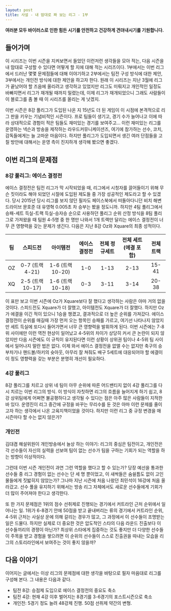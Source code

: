 ```yaml
---
layout: post
title: 사설 - 내 맘대로 짜 보는 리그 - 1부
---
```


__여러분 모두 바이러스로 인한 힘든 시기를 안전하고 건강하게 견뎌내시기를 기원합니다.__

## 들어가며

이 시리즈는 이번 시즌을 지켜보면서 들었던 이런저런 생각들을 모아 적는, 다음 시즌을 내 맘대로 구성할 수 있다면 어떻게 할 지에 대해 적는 시리즈이다. 
1부에서는 이번 리그에서 드러난 몇몇 문제점들에 대해 이야기하고 2부에서는 팀전 구성 방식에 대한 제안, 3부에서는 개인전 방식에 대한 제안을 하고자 한다. 
원래 이 시리즈는 지난 3월에 리그가 끝났어야 할 즈음에 올리려고 생각하고 있었지만 리그도 미뤄지고 개인적인 일정도 바빠지면서 리그가 재개될 때까지 밀렸는데, 
이제 리그가 재개되었으니 그래도 사람들이 이 블로그를 좀 볼 때 이 시리즈를 올리는 게 낫겠지.

이번 시즌은 8강 풀리그가 도입된 나온 지 15년도 더 된 게임이 이 시점에 본격적으로 리그 판을 키우는 기념비적인 시즌이다. 프로 팀들이 생기고, 경기 수가 늘어나고 이에 따라 상대적으로 경험이 적은 팀들도 재미있는 경기를 보여주고...
이런 재미있는 리그를 운영하는 넥슨과 방송을 제작하는 라우드커뮤니케이션즈, 여기에 참가하는 선수, 코치, 감독들에게는 늘 고마운 마음이다. 하지만 풀리그가 도입되면서 생긴 여러 단점들을 고칠 방안에 대해서는 운영 측이 진지하개 생각해 봤으면 좋겠다.  

## 이번 리그의 문제점

### 8강 풀리그: 에이스 결정전

에이스 결정전은 팀전 리그가 막 시작되었을 때, 리그에서 시청자를 끌어들이기 위해 무슨 짓이라도 해야 되었던 시절에 도입된 제도들 중 가장 성공적인 제도라고 할 수 있겠다. 
당시 2015년 당시 리그를 보지 않던 필자도 페이스북에서 떠돌아다니던 비치 해변 드라이브 문호준 대 유영혁 0.005초 차 승부는 봤을 정도니까.
하지만 4팀 풀리그에서 승패-세트 득실-트랙 득실-승자승 순으로 사용하던 풀리그 순위 산정 방식을 8팀 풀리그로 가져왔을 때 팀원 4-5명 중 한 명만 나와서 1개 트랙만 달리는 에이스 결정전이 너무 큰 영향력을 갖는 문제가 생긴다.
다음은 지난 8강 Oz와 Xquare의 최종 성적이다. 

| 팀 | 스피드전 | 아이템전 | 에이스 결정전 | 전체 정규세트 | 전체 세트 (에결 포함) | 전체 트랙 | 
|:---:|:---:|:---:|:---:|:---:|:---:|:---:|
| OZ | 0-7 (트랙 4-21) | 1-6 (트랙 10-20) | 1-0 | 1-13 | 2-13 | 15-41 |
| XQ | 2-5 (트랙 10-17) | 1-6 (트랙 10-18) | 0-3 | 3-11 | 3-14 | 20-38 |

이 표만 보고 이번 시즌에 Oz가 Xquare보다 잘 했다고 생각하는 사람은 아마 거의 없을 것이다. 스피드전도 Xquare가 더 잘했고, 아이템전도 Xquare가 더 잘했다. 하지만 Oz가 에결을 이긴 적이 있으니 1승을 챙겼고, 결과적으로 더 높은 순위를 가져갔다.
에이스 결정전이 순위를 매길때 가장 먼저 오는 항목인 승패를 가르고, 여기선 나타나지 않았지만 세트 득실에 또다시 들어가면서 너무 큰 영향력을 발휘하게 된다.
이번 시즌에는 7-8위 사이에만 이런 역전 현상이 일어났고 4-5위의 차이가 상당히 커서 큰 논란이 되지 않았지만 다음 시즌에도 이 규칙이 유지된다면 이런 상황이 상위권 팀이나 4-5위 팀 사이에서 일어나지 말란 법은 없다.
이제 와서 에이스 결정전을 없앨 수는 없지만 축구의 승부차기나 핸드볼/하키의 슛아웃, 아무리 잘 쳐줘도 배구 5세트에 대응되어야 할 에결이 이 정도 영향력을 갖는 부분은 분명히 개선이 필요하다.


### 4강 풀리그

8강 풀리그를 치르고 상위 네 팀이 아무 순위에 따른 어드밴티지 없이 4강 풀리그를 다시 치르는 이번 리그의 방식.
이 방식이 자칫하면 리그의 흐름을 늘어지게 하기 쉽고, 8강 상위팀에게 어쩌면 불공평하다고 생각될 수 있다는 점은 아주 많은 사람들이 지적한 바 있다.
운영진이 리그 중간에 규정을 바꾸는 무리수를 둔 것은 아마 이런 문제를 줄이고자 하는 생각에서 나온 고육지책이었을 것이다. 하지만 이런 리그 중 규정 변경을 매 시즌마다 할 수는 없지 않은가?

### 개인전

김대겸 해설위원이 개인방송에서 늘상 하는 이야기: 리그의 중심은 팀전이고, 개인전은 각 선수들이 자신의 실력을 선보여 팀이 없는 선수가 팀을 구하는 기회가 되는 역할을 하는 방향이 이상적이다. 

그런데 이번 시즌 개인전이 과연 그런 역할을 했다고 할 수 있는가?
당장 예선을 통과한 선수들 중 리그 경험이 없는 선수는 단 세 명 뿐이었고, 이 새싹들은 숨쉴틈도 없이 고인물들에게 짓밟히지 않았는가? 그나마 지난 시즌에 처음 나왔던 최민석이 16강에 처음 올라갔고.
선수 풀을 유지하기 위해서는 방송 리그 자체에서도 새로운 선수들에게 기회가 더 많이 주어져야 한다고 생각한다.

또 한 가지 문제점은 1위의 점수 선취제로 진행되는 경기에서 커트라인 근처 순위에서 일어나는 일. 
1위가 6-8경기 안에 50점을 받고 끝내버리는 류의 경기에서 커트라인 순위, 4-5위 근처는 사실상 운에 의해 갈리는 경우가 많고, 그 과정에서 이 선수들이 조명받는 일은 드물다. 
하지만 실제로 더 중요한 것은 압도적인 스타의 다음 라운드 진출보다 이 선수들끼리의 경쟁이 아닌가?
최상위 스타에게 집중하는 것도 좋지만 더 다양한 선수들이 주목을 받고 경험을 쌓으려면 이 순위의 선수들이 스스로 진출권을 따내는 모습을 리그의 스토리라인에서 보여주는 것이 좋지 않을까?


## 다음 이야기

이어지는 글에서는 이상 리그의 문제점에 대한 생각을 바탕으로 필자 마음대로 리그를 구성해 본다. 그 내용은 다음과 같다.

- 팀전 8강: 승점제 도입으로 에이스 결정전의 중요도 축소
- 팀전 4강: 현재 4강 이후 벌어지는 8경기를 3-6경기의 포스트시즌으로 축소
- 개인전: 5경기 정도 늘려 48강제 진행. 50점 선취제 약간의 변형.




